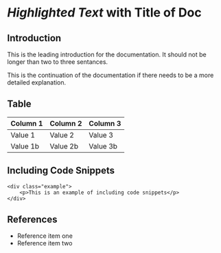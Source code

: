 _Highlighted Text_ with Title of Doc
====================================

## Introduction

This is the leading introduction for the documentation. It should not be longer than two to three sentances.

This is the continuation of the documentation if there needs to be a more detailed explanation.

## Table

<table>
    <thead>
        <tr>
            <th>Column 1</th>
            <th>Column 2</th>
            <th>Column 3</th>
        </tr>
    </thead>
    <tbody>
        <tr>
            <td>Value 1</td>
            <td>Value 2</td>
            <td>Value 3</td>
        </tr>
        <tr>
            <td>Value 1b</td>
            <td>Value 2b</td>
            <td>Value 3b</td>
        </tr>
    </tbody>
</table>

## Including Code Snippets

    <div class="example">
        <p>This is an example of including code snippets</p>
    </div>

## References

- Reference item one
- Reference item two

